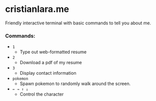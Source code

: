 # cristianlara.me

Friendly interactive terminal with basic commands to tell you about me. 

### Commands:
* `1`
  * Type out web-formatted resume
* `2`
  * Download a pdf of my resume
* `3`
  * Display contact information
* `pokemon`
  * Spawn pokemon to randomly walk around the screen.
* `← → ↑ ↓`
  * Control the character
